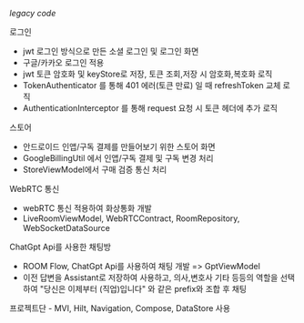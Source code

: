 *legacy code*


로그인 
- jwt 로그인 방식으로 만든 소셜 로그인 및 로그인 화면
- 구글/카카오 로그인 적용
- jwt 토큰 암호화 및 keyStore로 저장, 토큰 조회,저장 시 암호화,복호화 로직
- TokenAuthenticator 를 통해 401 에러(토큰 만료) 일 때 refreshToken 교체 로직
- AuthenticationInterceptor 를 통해 request 요청 시 토큰 헤더에 추가 로직

스토어
- 안드로이드 인앱/구독 결제를 만들어보기 위한 스토어 화면
- GoogleBillingUtil 에서 인앱/구독 결제 및 구독 변경 처리
- StoreViewModel에서 구매 검증 통신 처리

WebRTC 통신
- webRTC 통신 적용하여 화상통화 개발
- LiveRoomViewModel, WebRTCContract, RoomRepository, WebSocketDataSource

ChatGpt Api를 사용한 채팅방
- ROOM Flow, ChatGpt Api를 사용하여 채팅 개발 => GptViewModel
- 이전 답변을 Assistant로 저장하여 사용하고, 의사,변호사 기타 등등의 역할을 선택하여 "당신은 이제부터 (직업)입니다" 와 같은 prefix와 조합 후 채팅

프로젝트단 - MVI, Hilt, Navigation, Compose, DataStore 사용
